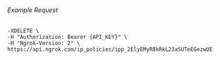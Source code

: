 
###### Example Request
```curl \
-XDELETE \
-H "Authorization: Bearer {API_KEY}" \
-H "Ngrok-Version: 2" \
https://api.ngrok.com/ip_policies/ipp_2ElyEMyR8kRkL23aSUTeEGezwUE
